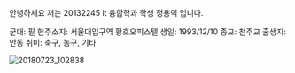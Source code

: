 안녕하세요 
저는 20132245 it 융합학과 학생 정용익 입니다.

군대: 필
현주소지: 서울대입구역 황호오피스텔
생일: 1993/12/10
종교: 천주교
출생지: 안동
취미: 축구, 농구, 기타

![20180723_102838](https://user-images.githubusercontent.com/58299969/69812251-100ad980-1233-11ea-94cb-a22e459a11d9.jpg)
